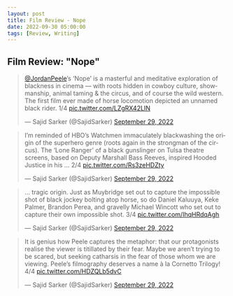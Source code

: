 ```yaml
---
layout: post
title: Film Review - Nope
date: 2022-09-30 05:00:00
tags: [Review, Writing]
---
```

## Film Review: "Nope"

<blockquote class="twitter-tweet"><p lang="en" dir="ltr"><a href="https://twitter.com/JordanPeele?ref_src=twsrc%5Etfw">@JordanPeele</a>’s ‘Nope’ is a masterful and meditative exploration of blackness in cinema — with roots hidden in cowboy culture, showmanship, animal taming &amp; the circus, and of course the wild western. The first film ever made of horse locomotion depicted an unnamed black rider. 1/4 <a href="https://t.co/LZgRX42LIN">pic.twitter.com/LZgRX42LIN</a></p>&mdash; Sajid Sarker (@SajidSarker) <a href="https://twitter.com/SajidSarker/status/1575631179805757440?ref_src=twsrc%5Etfw">September 29, 2022</a></blockquote> <script async src="https://platform.twitter.com/widgets.js" charset="utf-8"></script>

<blockquote class="twitter-tweet" data-conversation="none"><p lang="en" dir="ltr">I’m reminded of HBO’s Watchmen immaculately blackwashing the origin of the superhero genre (roots again in the strongman of the circus). The ‘Lone Ranger’ of a black gunslinger on Tulsa theatre screens, based on Deputy Marshall Bass Reeves, inspired Hooded Justice in his … 2/4 <a href="https://t.co/Rs3zeHDZty">pic.twitter.com/Rs3zeHDZty</a></p>&mdash; Sajid Sarker (@SajidSarker) <a href="https://twitter.com/SajidSarker/status/1575631189917827072?ref_src=twsrc%5Etfw">September 29, 2022</a></blockquote> <script async src="https://platform.twitter.com/widgets.js" charset="utf-8"></script>

<blockquote class="twitter-tweet" data-conversation="none"><p lang="en" dir="ltr">… tragic origin. Just as Muybridge set out to capture the impossible shot of black jockey bolting atop horse, so do Daniel Kaluuya, Keke Palmer, Brandon Perea, and gravelly Michael Wincott who set out to capture their own impossible shot. 3/4 <a href="https://t.co/IhqHRdqAgh">pic.twitter.com/IhqHRdqAgh</a></p>&mdash; Sajid Sarker (@SajidSarker) <a href="https://twitter.com/SajidSarker/status/1575631198549725184?ref_src=twsrc%5Etfw">September 29, 2022</a></blockquote> <script async src="https://platform.twitter.com/widgets.js" charset="utf-8"></script>

<blockquote class="twitter-tweet" data-conversation="none"><p lang="en" dir="ltr">It is genius how Peele captures the metaphor: that our protagonists realise the viewer is titillated by their fear. Maybe we aren’t trying to be scared, but seeking catharsis in the fear of those whom we are viewing. Peele’s filmography deserves a name à la Cornetto Trilogy! 4/4 <a href="https://t.co/HDZQLb5dvC">pic.twitter.com/HDZQLb5dvC</a></p>&mdash; Sajid Sarker (@SajidSarker) <a href="https://twitter.com/SajidSarker/status/1575631207835914240?ref_src=twsrc%5Etfw">September 29, 2022</a></blockquote> <script async src="https://platform.twitter.com/widgets.js" charset="utf-8"></script>
